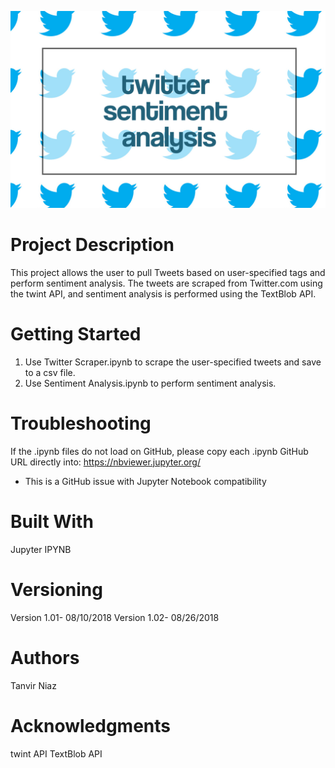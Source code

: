 ![alt text](https://github.com/tniaz/Twitter-Sentiment-Analysis/blob/master/twitter.png)
# Project Description

This project allows the user to pull Tweets based on user-specified tags and perform sentiment analysis. The tweets are scraped from Twitter.com using the twint API, and sentiment analysis is performed using the TextBlob API.

# Getting Started

1. Use Twitter Scraper.ipynb to scrape the user-specified tweets and save to a csv file.
2. Use Sentiment Analysis.ipynb to perform sentiment analysis.


# Troubleshooting

If the .ipynb files do not load on GitHub, please copy each .ipynb GitHub URL directly into:
https://nbviewer.jupyter.org/

* This is a GitHub issue with Jupyter Notebook compatibility


# Built With

Jupyter IPYNB


# Versioning

Version 1.01- 08/10/2018
Version 1.02- 08/26/2018


# Authors

Tanvir Niaz


# Acknowledgments

twint API
TextBlob API
